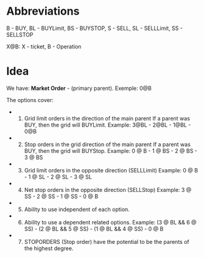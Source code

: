# Abbreviations #

B - BUY,
BL - BUYLimit,
BS - BUYSTOP,
S - SELL,
SL - SELLLimit,
SS - SELLSTOP

X@B: X - ticket, B - Operation



# Idea #

We have:
<b>Market Order</b> - (primary parent).
Exemple: 0@B

The options cover:
  * 1. Grid limit orders in the direction of the main parent
If a parent was BUY, then the grid will BUYLimit.
Example: 3@BL - 2@BL - 1@BL - 0@B
  * 2. Stop orders in the grid direction of the main parent
If a parent was BUY, then the grid will BUYStop.
Example: 0 @ B - 1 @ BS - 2 @ BS - 3 @ BS
  * 3. Grid limit orders in the opposite direction (SELLLimit)
Example: 0 @ B - 1 @ SL - 2 @ SL - 3 @ SL
  * 4. Net stop orders in the opposite direction (SELLStop)
Example: 3 @ SS - 2 @ SS - 1 @ SS - 0 @ B
  * 5. Ability to use independent of each option.
  * 6. Ability to use a dependent related options.
Example: (3 @ BL && 6 @ SS) - (2 @ BL && 5 @ SS) - (1 @ BL && 4 @ SS) - 0 @ B
  * 7. STOPORDERS (Stop order) have the potential to be the parents of the highest degree.